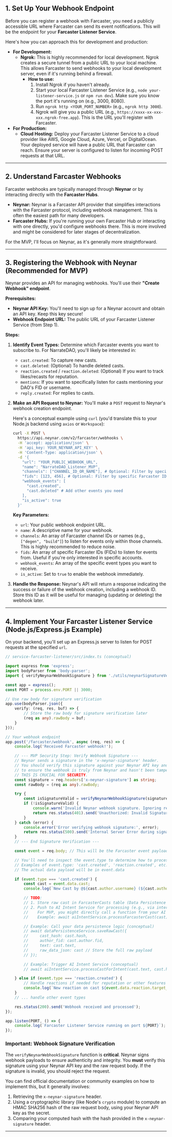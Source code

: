 ## 1. Set Up Your Webhook Endpoint

Before you can register a webhook with Farcaster, you need a publicly accessible URL where Farcaster can send its event notifications. This will be the endpoint for your **Farcaster Listener Service**.

Here's how you can approach this for development and production:

* **For Development:**
    * **Ngrok:** This is highly recommended for local development. Ngrok creates a secure tunnel from a public URL to your local machine. This allows Farcaster to send webhooks to your local development server, even if it's running behind a firewall.
        * **How to use:**
            1.  Install Ngrok if you haven't already.
            2.  Start your local Farcaster Listener Service (e.g., `node your-listener-service.js` or `npm run dev`). Make sure you know the port it's running on (e.g., 3000, 8080).
            3.  Run `ngrok http <YOUR_PORT_NUMBER>` (e.g., `ngrok http 3000`).
            4.  Ngrok will give you a public URL (e.g., `https://xxxx-xx-xxx-xxx.ngrok-free.app`). This is the URL you'll register with Farcaster.
* **For Production:**
    * **Cloud Hosting:** Deploy your Farcaster Listener Service to a cloud provider like AWS, Google Cloud, Azure, Vercel, or DigitalOcean. Your deployed service will have a public URL that Farcaster can reach. Ensure your server is configured to listen for incoming POST requests at that URL.

---

## 2. Understand Farcaster Webhooks

Farcaster webhooks are typically managed through **Neynar** or by interacting directly with the **Farcaster Hubs**.

* **Neynar:** Neynar is a Farcaster API provider that simplifies interactions with the Farcaster protocol, including webhook management. This is often the easiest path for many developers.
* **Farcaster Hubs:** If you're running your own Farcaster Hub or interacting with one directly, you'd configure webhooks there. This is more involved and might be considered for later stages of decentralization.

For the MVP, I'll focus on Neynar, as it's generally more straightforward.

---

## 3. Registering the Webhook with Neynar (Recommended for MVP)

Neynar provides an API for managing webhooks. You'll use their **"Create Webhook" endpoint**.

**Prerequisites:**

* **Neynar API Key:** You'll need to sign up for a Neynar account and obtain an API key. Keep this key secure!
* **Webhook Endpoint URL:** The public URL of your Farcaster Listener Service (from Step 1).

**Steps:**

1.  **Identify Event Types:** Determine which Farcaster events you want to subscribe to. For NarrateDAO, you'll likely be interested in:
    * `cast.created`: To capture new casts.
    * `cast.deleted`: (Optional) To handle deleted casts.
    * `reaction.created` / `reaction.deleted`: (Optional) If you want to track likes/recasts for reputation.
    * `mentions`: If you want to specifically listen for casts mentioning your DAO's FID or username.
    * `reply.created`: For replies to casts.

2.  **Make an API Request to Neynar:** You'll make a `POST` request to Neynar's webhook creation endpoint.

    Here's a conceptual example using `curl` (you'd translate this to your Node.js backend using `axios` or `Workspace`):

    ```bash
    curl -X POST \
      https://api.neynar.com/v2/farcaster/webhooks \
      -H 'accept: application/json' \
      -H 'api_key: YOUR_NEYNAR_API_KEY' \
      -H 'Content-Type: application/json' \
      -d '{
        "url": "YOUR_PUBLIC_WEBHOOK_URL",
        "name": "NarrateDAO_Listener_MVP",
        "channels": ["CHANNEL_ID_OR_NAME"], # Optional: Filter by specific Farcaster channels
        "fids": [123, 456], # Optional: Filter by specific Farcaster IDs
        "webhook_events": [
          "cast.created",
          "cast.deleted" # Add other events you need
        ],
        "is_active": true
      }'
    ```

    **Key Parameters:**

    * `url`: Your public webhook endpoint URL.
    * `name`: A descriptive name for your webhook.
    * `channels`: An array of Farcaster channel IDs or names (e.g., `["degen", "build"]`) to listen for events only within those channels. This is highly recommended to reduce noise.
    * `fids`: An array of specific Farcaster IDs (FIDs) to listen for events from. Useful if you're only interested in specific accounts.
    * `webhook_events`: An array of the specific event types you want to receive.
    * `is_active`: Set to `true` to enable the webhook immediately.

3.  **Handle the Response:** Neynar's API will return a response indicating the success or failure of the webhook creation, including a webhook ID. Store this ID as it will be useful for managing (updating or deleting) the webhook later.

---

## 4. Implement Your Farcaster Listener Service (Node.js/Express.js Example)

On your backend, you'll set up an Express.js server to listen for POST requests at the specified `url`.

```typescript
// service-farcaster-listener/src/index.ts (conceptual)

import express from 'express';
import bodyParser from 'body-parser';
import { verifyNeynarWebhookSignature } from './utils/neynarSignatureVerifier'; // You'll implement this

const app = express();
const PORT = process.env.PORT || 3000;

// Use raw body for signature verification
app.use(bodyParser.json({
    verify: (req, res, buf) => {
        // Store the raw body for signature verification later
        (req as any).rawBody = buf;
    }
}));

// Your webhook endpoint
app.post('/farcaster/webhook', async (req, res) => {
    console.log('Received Farcaster webhook!');

    // --- MVP Security Step: Verify Webhook Signature ---
    // Neynar sends a signature in the 'x-neynar-signature' header.
    // You should verify this signature against your Neynar API key and the raw request body
    // to ensure the webhook is truly from Neynar and hasn't been tampered with.
    // THIS IS CRUCIAL FOR SECURITY.
    const signature = req.headers['x-neynar-signature'] as string;
    const rawBody = (req as any).rawBody;

    try {
        const isSignatureValid = verifyNeynarWebhookSignature(signature, rawBody.toString('utf8'), process.env.NEYNAR_API_KEY!);
        if (!isSignatureValid) {
            console.warn('Invalid Neynar webhook signature. Ignoring request.');
            return res.status(401).send('Unauthorized: Invalid Signature');
        }
    } catch (error) {
        console.error('Error verifying webhook signature:', error);
        return res.status(500).send('Internal Server Error during signature verification');
    }
    // --- End Signature Verification ---

    const event = req.body; // This will be the Farcaster event payload

    // You'll need to inspect the event.type to determine how to process it
    // Examples of event.type: 'cast.created', 'reaction.created', etc.
    // The actual data payload will be in event.data

    if (event.type === 'cast.created') {
        const cast = event.data.cast;
        console.log(`New Cast by @${cast.author.username} (${cast.author.fid}): ${cast.text}`);

        // TODO:
        // 1. Store raw cast in FarcasterCasts table (Data Persistence Service)
        // 2. Push to AI Intent Service for processing (e.g., via internal message queue or direct function call)
        //    For MVP, you might directly call a function from your AI Intent Service module.
        //    Example: await aiIntentService.processFarcasterCast(cast);

        // Example: Call your data persistence logic (conceptual)
        // await dataPersistenceService.saveRawCast({
        //     cast_hash: cast.hash,
        //     author_fid: cast.author.fid,
        //     text: cast.text,
        //     raw_data_json: cast // Store the full raw payload
        // });

        // Example: Trigger AI Intent Service (conceptual)
        // await aiIntentService.processCastForIntent(cast.text, cast.hash);

    } else if (event.type === 'reaction.created') {
        // Handle reactions if needed for reputation or other features
        console.log(`New reaction on cast ${event.data.reaction.target_hash} by ${event.data.reaction.reactor.username}`);
    }
    // ... handle other event types

    res.status(200).send('Webhook received and processed');
});

app.listen(PORT, () => {
    console.log(`Farcaster Listener Service running on port ${PORT}`);
});
```

### Important: Webhook Signature Verification

The `verifyNeynarWebhookSignature` function is **critical**. Neynar signs webhook payloads to ensure authenticity and integrity. You **must** verify this signature using your Neynar API key and the raw request body. If the signature is invalid, you should reject the request.

You can find official documentation or community examples on how to implement this, but it generally involves:

1.  Retrieving the `x-neynar-signature` header.
2.  Using a cryptographic library (like Node's `crypto` module) to compute an HMAC SHA256 hash of the raw request body, using your Neynar API key as the secret.
3.  Comparing your computed hash with the hash provided in the `x-neynar-signature` header.

---
